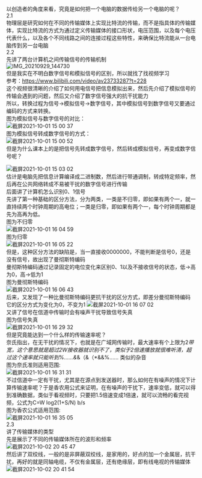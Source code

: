 以创造者的角度来看，究竟是如何把一个电脑的数据传给另一个电脑的呢？ </br>
2.1 </br>
物理层是研究如何在不同的传输媒体上实现比特流的传输，而不是指具体的传输媒体，实现比特流的方式为通过定义传输媒体的接口形状，电压范围，以及每个电压代表什么，以及各个不同线路之间的连接过程这些特性，来确保比特流能从一台电脑传到另一台电脑</br>
2.2 </br>
先讲了两台计算机之间传输信号的传输机制</br>
![IMG_20210929_144730](https://user-images.githubusercontent.com/74129445/135217295-5d18c958-1b49-47a0-9c6c-183e2df5578d.jpg)</br>
但是我实在不明白数字信号和模拟信号的区别，所以就找了找视频学习</br>
参考：https://www.bilibili.com/video/av23733287?t=228</br>
这个视频很清晰的介绍了如何用电信号把信息模拟出来，然后先介绍了模拟信号的传输会遇到的问题，然后又介绍了数字信号强大的抗干扰能力</br>
所以，转换过程为信号->模拟信号->数字信号，其中模拟信号到数字信号又要通过编码的方式来转换。</br>
图为模拟信号与数字信号的对比：</br>
![截屏2021-10-01 15 00 37](https://user-images.githubusercontent.com/74129445/135578906-7b1af045-6509-4183-ba5f-08c716c2dad8.png)</br>
图为模拟信号转成数字信号的方式：</br>
![截屏2021-10-01 15 00 52](https://user-images.githubusercontent.com/74129445/135578946-46821661-a867-4c90-89b3-0b6845930267.png)</br>
但是为什么课本上的是把信号先转成数字信号，然后转成模拟信号，再变成数字信号呢？</br>

![截屏2021-10-01 15 03 02](https://user-images.githubusercontent.com/74129445/135584537-6e4a0f2d-9a97-4dae-af0e-8ce7a7ce2acf.png)</br>
估计是电脑先把信息计算编译成二进制数，然后进行带通调制，转成特定频率，然后再在公共网络转成不易被干扰的数字信号进行传输</br>
后面讲了计算机怎么识别0、1信号</br>
先讲了第一种基础的区分方法，分为两类，一类是不归零，即如果有两个一，就一直持续两个时钟周期的高电位；一类是归零，即如果有两个一，每个时钟周期都是先为高再为低。</br>
图为不归零</br>
![截屏2021-10-01 16 04 59](https://user-images.githubusercontent.com/74129445/135587325-32028123-8b2c-4a6b-8ffa-bb43d1e7bf67.png)</br>
图为归零</br>
![截屏2021-10-01 16 05 22](https://user-images.githubusercontent.com/74129445/135587375-61356a03-8d87-4f02-a9dd-73938e5c5328.png)
</br>
但是，这种区分方法的缺陷是，当一直接收0000000，不能判断是信号0，还是没有信号，故出现了曼彻斯特编码</br>
曼彻斯特编码通过记录固定的电位变化来区别0、1以及不接收信号的状态，低->高为0，高->低为1</br>
图为曼彻斯特编码</br>
![截屏2021-10-01 16 06 43](https://user-images.githubusercontent.com/74129445/135587841-808365bb-088c-429f-a1cf-f714bcfb6cdc.png)
</br>
后来，又发现了一种比曼彻斯特编码更抗干扰的区分方式，即差分曼彻斯特编码</br>
它的区分方式为变化为0，不变为1
![截屏2021-10-01 16 07 02](https://user-images.githubusercontent.com/74129445/135588128-53ff590c-eafb-4168-a908-d9721691d3ca.png)
</br>
又讲了信号在信道中传输时会有噪声干扰导致信号失真</br>
图为信号失真</br>
![截屏2021-10-01 16 29 32](https://user-images.githubusercontent.com/74129445/135589781-5fd18c5a-4d6e-4c43-aa0b-8e2a8d8c69a2.png)
</br>
但是究竟能达到一个什么样的传输速率呢？</br>
奈氏指出，在无干扰的情况下，也就是在广域网传输时，最大速率有个上限为2*带宽，这个意思就是超过2W接收器就识别不了，类似于2倍速播放就很难听清，超过这个速率就只能听到%……&*&（&（*&&%……
类似的杂音</br>
图为奈氏准则适用范围:</br>
![截屏2021-10-01 16 31 31](https://user-images.githubusercontent.com/74129445/135590418-a7bc5fab-bbd0-4784-8d76-3cd82132161f.png)</br>
不过信道中一定有干扰，尤其是在源点到发送器时，那么如何在有噪声的情况下计算传输速率呢？于是香农用公式来证明，在有噪声的干扰下，速率变低，就可以得到准确数据，类似于看视频时，只要把1.5倍速变成1倍速，就可以流畅的看完视频，公式为C=W log2(1+S/N) b/s</br>
图为香农公式适用范围:</br>
![截屏2021-10-01 16 35 05](https://user-images.githubusercontent.com/74129445/135591575-2683bc9d-dcdf-4ff7-a97e-3faf91ff5ab3.png)</br>
2.3</br>
讲了传输媒体的类型</br>
先是展示了不同的传输媒体所在的波形和频率</br>
![截屏2021-10-02 20 45 47](https://user-images.githubusercontent.com/74129445/135716810-5098c787-5cb1-458f-be69-0e9e667cb1be.png)</br>
然后讲了双绞线，一般的是非屏蔽双绞线，是家用的，好点的加一个金属层，抗干扰，再好的就是同轴电缆，不仅有金属层，还有绝缘层，即有线电视的传输媒体</br>
![截屏2021-10-02 20 41 54](https://user-images.githubusercontent.com/74129445/135716899-08c4cbbe-205e-4043-a11e-380ebb66a2b0.png)</br>


